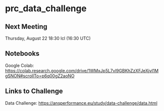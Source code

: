 # prc_data_challenge

## Next Meeting
Thursday, August 22 18:30 lcl (16:30 UTC)

## Notebooks
Google Colab: https://colab.research.google.com/drive/1WMxJp5L7vl9GBKhZzXFJeXjvI1MgSNON#scrollTo=p6q00gZ2aoNO

## Links to Challenge
Data Challenge: https://ansperformance.eu/study/data-challenge/data.html
